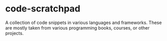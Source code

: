 # code-scratchpad
A collection of code snippets in various languages and frameworks. These are mostly taken from various programming books, courses, or other projects.
